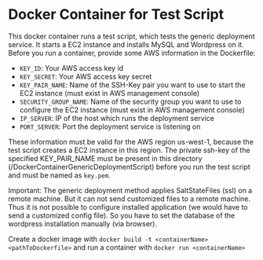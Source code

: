 # Docker Container for Test Script

This docker container runs a test script, which tests the generic deployment service.
It starts a EC2 instance and installs MySQL and Wordpress on it.
Before you run a container, provide some AWS information in the Dockerfile:
* ```KEY_ID```: Your AWS access key id
* ```KEY_SECRET```: Your AWS access key secret
* ```KEY_PAIR_NAME```: Name of the SSH-Key pair you want to use to start the EC2 instance (must exist in AWS management console)
* ```SECURITY_GROUP_NAME```: Name of the security group you want to use to configure the EC2 instance (must exist in AWS management console)
* ```IP_SERVER```: IP of the host which runs the deployment service
* ```PORT_SERVER```: Port the deployment service is listening on

These information must be valid for the AWS region us-west-1, because the test script creates a EC2 instance in this region.
The private ssh-key of the specified KEY_PAIR_NAME must be present in this directory (<repositoryRoot>/DockerContainerGenericDeploymentScript) before you run the test script and must be named as ```key.pem```.

Important: The generic deployment method applies SaltStateFiles (ssl) on a remote machine. But it can not send customized files to a remote machine. Thus it is not possible to configure installed application (we would have to send a customized config file). So you have to set the database of the wordpress installation manually (via browser).

Create a docker image with ```docker build -t <containerName> <pathToDockerfile>``` and run a container with ```docker run <containerName>```
